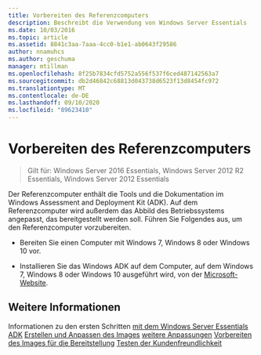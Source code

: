 ```yaml
---
title: Vorbereiten des Referenzcomputers
description: Beschreibt die Verwendung von Windows Server Essentials
ms.date: 10/03/2016
ms.topic: article
ms.assetid: 8841c3aa-7aaa-4cc0-b1e1-ab0643f29586
author: nnamuhcs
ms.author: geschuma
manager: mtillman
ms.openlocfilehash: 8f25b7834cfd5752a556f537f6ced487142563a7
ms.sourcegitcommit: db2d46842c68813d043738d6523f13d8454fc972
ms.translationtype: MT
ms.contentlocale: de-DE
ms.lasthandoff: 09/10/2020
ms.locfileid: "89623410"
---
```

# <a name="prepare-the-technician-computer"></a>Vorbereiten des Referenzcomputers

>Gilt für: Windows Server 2016 Essentials, Windows Server 2012 R2 Essentials, Windows Server 2012 Essentials

Der Referenzcomputer enthält die Tools und die Dokumentation im Windows Assessment and Deployment Kit (ADK). Auf dem Referenzcomputer wird außerdem das Abbild des Betriebssystems angepasst, das bereitgestellt werden soll. Führen Sie Folgendes aus, um den Referenzcomputer vorzubereiten.

-   Bereiten Sie einen Computer mit Windows 7, Windows 8 oder Windows 10 vor.

-   Installieren Sie das Windows ADK auf dem Computer, auf dem Windows 7, Windows 8 oder Windows 10 ausgeführt wird, von der [Microsoft-Website](https://go.microsoft.com/fwlink/?LinkID=248647).

## <a name="see-also"></a>Weitere Informationen

 Informationen zu den ersten Schritten [mit dem Windows Server Essentials ADK](Getting-Started-with-the-Windows-Server-Essentials-ADK.md) [Erstellen und Anpassen des Images](Creating-and-Customizing-the-Image.md) [weitere Anpassungen](Additional-Customizations.md) [Vorbereiten des Images für die Bereitstellung](Preparing-the-Image-for-Deployment.md) [Testen der Kundenfreundlichkeit](Testing-the-Customer-Experience.md)

